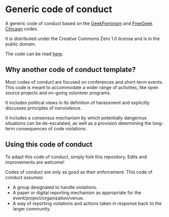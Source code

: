 # Generic code of conduct

A generic code of conduct based on the [GeekFeminism](http://geekfeminism.wikia.com/wiki/Conference_anti-harassment/Policy) and [FreeGeek Chicago](https://github.com/freegeekchicago/fgc-docs/blob/master/code-of-conduct.md) codes.

It is distributed under the Creative Commons Zero 1.0 license and is in the public domain.

The code can be read [here](code-of-conduct.md).

## Why another code of conduct template?

Most codes of conduct are focused on conferences and short-term events. This code is meant to accommodate a wider range of activities, like open source projects and on-going volunteer programs.

It includes political views in its definition of harassment and explicitly discusses principles of nonviolence.

It includes a consensus mechanism by which potentially dangerous situations can be de-escalated, as well as a provision determining the long-term consequences of code violations.

## Using this code of conduct

To adapt this code of conduct, simply fork this repository. Edits and improvements are welcome!

Codes of conduct are only as good as their enforcement. This code of conduct assumes:

* A group designated to handle violations.
* A paper or digital reporting mechanism as appropriate for the event/project/organization/venue.
* A way of reporting violations and actions taken in response back to the larger community.

